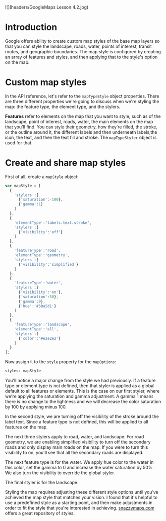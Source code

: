 ![](headers/GoogleMaps Lesson 4.2.jpg)
# Introduction

Google offers ability to create custom map styles of the base map layers so that you can style the landscape, roads, water, points of interest, transit routes, and geographic boundaries. The map style is configured by creating an array of features and styles, and then applying that to the style's option on the map.

# Custom map styles

In the API reference, let's refer to the `mapTypeStyle` object properties. There are three different properties we're going to discuss when we're styling the map: the feature type, the element type, and the stylers.

**Features** refer to elements on the map that you want to style, such as of the landscape, point of interest, roads, water, the main elements on the map that you'll find. You can style their geometry, how they're filled, the stroke, or the outline around it, the different labels and then underneath labels,the icon, the text, and then the text fill and stroke. The `mapTypeStyler` object is used for that.

# Create and share map styles

First of all, create a `mapStyle` object:

```js
var mapStyle = [
  {
    'stylers':[
      {'saturation':-100},
      {'gamma':1}
    ]
  },
  {
    'elementType':'labels.text.stroke',
    'stylers':[
      {'visibility':'off'}
    ]
  },
  {
    'featureType':'road',
    'elementType':'geometry',
    'stylers':[
      {'visibility':'simplified'}
    ]
  },
  {
    'featureType':'water',
    'stylers':[
      {'visibility':'on'},
      {'saturation':50},
      {'gamma':0},
      {'hue':'#50a5d1'}
    ]
  },
  {
    'featureType':'landscape',
    'elementType':'all',
    'stylers':[
      {'color':'#e2e2e2'}
    ]
  }
];
```

Now assign it to the `style` property for the `mapOptions`:

```js
styles: mapStyle
```

You'll notice a major change from the style we had previously. If a feature type or element type is not defined, then that styler is applied as a global default to all features or elements. This is the case on our first styler, where we're applying the saturation and gamma adjustment. A gamma 1 means there is no change to the lightness and we will decrease the color saturation by 100 by applying minus 100.

In the second style, we are turning off the visibility of the stroke around the label text. Since a feature type is not defined, this will be applied to all features on the map.

The next three stylers apply to road, water, and landscape. For road geometry, we are enabling simplified visibility to turn off the secondary roads and only display main roads on the map. If you were to turn this visibility to on, you'll see that all the secondary roads are displayed.

The next feature type is for the water. We apply hue color to the water in this color, set the gamma to 0 and increase the water saturation by 50%. We also turn the visibility to override the global styler.

The final styler is for the landscape.

Styling the map requires adjusting these different style options until you've achieved the map style that matches your vision. I found that it's helpful to use a predefined style as a starting point, and then make adjustments in order to fit the style that you're interested in achieving. [snazzymaps.com](http://snazzymaps.com) offers a great repository of styles.